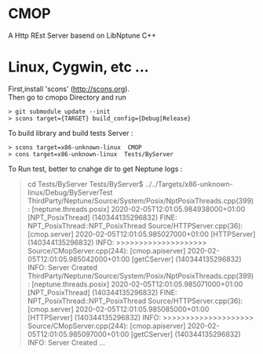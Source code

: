 
# CMOP 
A Http REst Server basend on LibNptune C++

# Linux, Cygwin, etc ...
First,install 'scons' (http://scons.org). </br>
Then  go to cmopo Directory and run
```
> git submodule update --init
> scons target={TARGET} build_config={Debug|Release}
```

To build library and build tests Server :

```
> scons target=x86-unknown-linux  CMOP
> cons target=x86-unknown-linux  Tests/ByServer
```

To Run test, better to cnahge dir to get Neptune logs :
> cd Tests/ByServer
> Tests/ByServer$ ../../Targets/x86-unknown-linux/Debug/ByServerTest 
ThirdParty/Neptune/Source/System/Posix/NptPosixThreads.cpp(399): [neptune.threads.posix] 2020-02-05T12:01:05.984938000+01:00 [NPT_PosixThread] (140344135296832) FINE: NPT_PosixThread::NPT_PosixThread
Source/HTTPServer.cpp(36): [cmop.server] 2020-02-05T12:01:05.985027000+01:00 [HTTPServer] (140344135296832) INFO: >>>>>>>>>>>>>>>>>>>>
Source/CMopServer.cpp(244): [cmop.apiserver] 2020-02-05T12:01:05.985042000+01:00 [getCServer] (140344135296832) INFO: Server Created 
ThirdParty/Neptune/Source/System/Posix/NptPosixThreads.cpp(399): [neptune.threads.posix] 2020-02-05T12:01:05.985071000+01:00 [NPT_PosixThread] (140344135296832) FINE: NPT_PosixThread::NPT_PosixThread
Source/HTTPServer.cpp(36): [cmop.server] 2020-02-05T12:01:05.985085000+01:00 [HTTPServer] (140344135296832) INFO: >>>>>>>>>>>>>>>>>>>>
Source/CMopServer.cpp(244): [cmop.apiserver] 2020-02-05T12:01:05.985097000+01:00 [getCServer] (140344135296832) INFO: Server Created 
...
```


